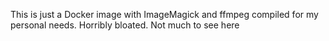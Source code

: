 This is just a Docker image with ImageMagick and ffmpeg compiled for my personal needs. Horribly bloated. Not much to see here
